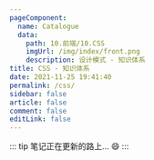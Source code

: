 ```yaml
---
pageComponent: 
  name: Catalogue
  data: 
    path: 10.前端/10.CSS
    imgUrl: /img/index/front.png
    description: 设计模式 - 知识体系
title: CSS - 知识体系
date: 2021-11-25 19:41:40
permalink: /css/
sidebar: false
article: false
comment: false
editLink: false
---
```


::: tip
笔记正在更新的路上... :smile:
:::
